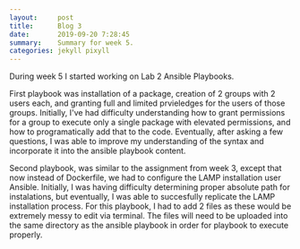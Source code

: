 ```yaml
---
layout:     post
title:      Blog 3
date:       2019-09-20 7:28:45
summary:    Summary for week 5.
categories: jekyll pixyll
---
```

During week 5 I started working on Lab 2 Ansible Playbooks.

First playbook was installation of a package, creation of 2 groups with 2 users each, and granting full and limited prvieledges for the users of those groups.
Initially, I've had difficulty understanding how to grant permissions for a group to execute only a single package with elevated permissions, and how to programatically add that to the code.
Eventually, after asking a few questions, I was able to improve my understanding of the syntax and incorporate it into the ansible playbook content.

Second playbook, was similar to the assignment from week 3, except that now instead of Dockerfile, we had to configure the LAMP installation user Ansible.
Initially, I was having difficulty determining proper absolute path for instalations, but eventually, I was able to succesfully replicate the LAMP installation process.
For this playbook, I had to add 2 files as these would be extremely messy to edit via terminal.
The files will need to be uploaded into the same directory as the ansible playbook in order for playbook to execute properly.